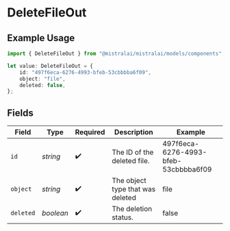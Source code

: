 # DeleteFileOut

## Example Usage

```typescript
import { DeleteFileOut } from "@mistralai/mistralai/models/components";

let value: DeleteFileOut = {
    id: "497f6eca-6276-4993-bfeb-53cbbbba6f09",
    object: "file",
    deleted: false,
};
```

## Fields

| Field                                | Type                                 | Required                             | Description                          | Example                              |
| ------------------------------------ | ------------------------------------ | ------------------------------------ | ------------------------------------ | ------------------------------------ |
| `id`                                 | *string*                             | :heavy_check_mark:                   | The ID of the deleted file.          | 497f6eca-6276-4993-bfeb-53cbbbba6f09 |
| `object`                             | *string*                             | :heavy_check_mark:                   | The object type that was deleted     | file                                 |
| `deleted`                            | *boolean*                            | :heavy_check_mark:                   | The deletion status.                 | false                                |